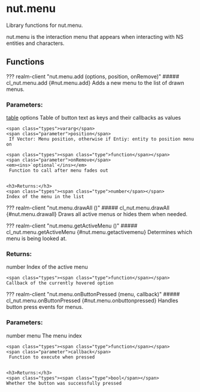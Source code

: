 # nut.menu
Library functions for nut.menu.


nut.menu is the interaction menu that appears when interacting with NS entities and characters.
## Functions
??? realm-client "<a id=nut.menu.add></a>nut.menu.add (options, position, onRemove)"
    ##### cl_nut.menu.add {#nut.menu.add}
    Adds a new menu to the list of drawn menus.
    <h3>Parameters:</h3>
    <span class="types"><a class="type" href="https://www.lua.org/manual/5.1/manual.html#5.5">table</a></span>
    <span class="parameter">options</span>
     Table of button text as keys and their callbacks as values

    <span class="types">vararg</span>
    <span class="parameter">position</span>
     If Vector: Menu position, otherwise if Entiy: entity to position menu on

    <span class="types"><span class="type">function</span></span>
    <span class="parameter">onRemove</span>
    <em><ins>`optional`</ins></em>
     Function to call after menu fades out


    <h3>Returns:</h3>
    <span class="types"><span class="type">number</span></span>
    Index of the menu in the list



??? realm-client "<a id=nut.menu.drawAll></a>nut.menu.drawAll ()"
    ##### cl_nut.menu.drawAll {#nut.menu.drawall}
    Draws all active menus or hides them when needed.

??? realm-client "<a id=nut.menu.getActiveMenu></a>nut.menu.getActiveMenu ()"
    ##### cl_nut.menu.getActiveMenu {#nut.menu.getactivemenu}
    Determines which menu is being looked at.
    <h3>Returns:</h3>
    <span class="types"><span class="type">number</span></span>
    Index of the active menu

    <span class="types"><span class="type">function</span></span>
    Callback of the currently hovered option



??? realm-client "<a id=nut.menu.onButtonPressed></a>nut.menu.onButtonPressed (menu, callback)"
    ##### cl_nut.menu.onButtonPressed {#nut.menu.onbuttonpressed}
    Handles button press events for menus.
    <h3>Parameters:</h3>
    <span class="types"><span class="type">number</span></span>
    <span class="parameter">menu</span>
     The menu index

    <span class="types"><span class="type">function</span></span>
    <span class="parameter">callback</span>
     Function to execute when pressed


    <h3>Returns:</h3>
    <span class="types"><span class="type">bool</span></span>
    Whether the button was successfully pressed



